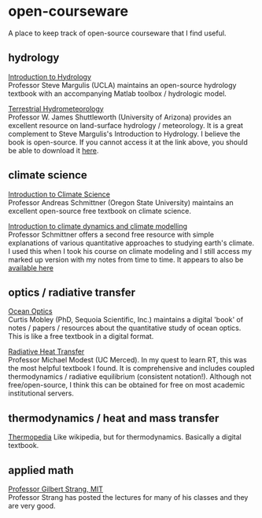 # open-courseware
A place to keep track of open-source courseware that I find useful.

## hydrology
[Introduction to Hydrology](https://margulis-group.github.io/teaching/)  
Professor Steve Margulis (UCLA) maintains an open-source hydrology textbook with an accompanying Matlab toolbox / hydrologic model.

[Terrestrial Hydrometeorology](https://onlinelibrary.wiley.com/doi/book/10.1002/9781119951933)  
Professor W. James Shuttleworth (University of Arizona) provides an excellent resource on land-surface hydrology / meteorology. It is a great complement to Steve Margulis's Introduction to Hydrology. I believe the book is open-source. If you cannot access it at the link above, you should be able to download it [here](http://bcs.wiley.com/he-bcs/Books?action=index&bcsId=6961&itemId=0470659378). 

## climate science
[Introduction to Climate Science](https://open.oregonstate.education/climatechange/)  
Professor Andreas Schmittner (Oregon State University) maintains an excellent open-source free textbook on climate science.

[Introduction to climate dynamics and climate modelling](http://www.climate.be/textbook/)  
Professor Schmittner offers a second free resource with simple explanations of various quantitative approaches to studying earth's climate. I used this when I took his course on climate modeling and I still access my marked up version with my notes from time to time. It appears to also be [available here](https://www.cambridge.org/us/academic/subjects/earth-and-environmental-science/climatology-and-climate-change/climate-system-dynamics-and-modelling?format=PB)  

## optics / radiative transfer
[Ocean Optics](https://www.oceanopticsbook.info)  
Curtis Mobley (PhD, Sequoia Scientific, Inc.) maintains a digital 'book' of notes / papers / resources about the quantitative study of ocean optics. This is like a free textbook in a digital format.  

[Radiative Heat Transfer](https://www.sciencedirect.com/book/9780123869449/radiative-heat-transfer#book-info)  
Professor Michael Modest (UC Merced). In my quest to learn RT, this was the most helpful textbook I found. It is comprehensive and includes coupled thermodynamics / radiative equilibrium (consistent notation!). Although not free/open-source, I think this can be obtained for free on most academic institutional servers.  

## thermodynamics / heat and mass transfer
[Thermopedia](http://www.thermopedia.com/navigation/)
Like wikipedia, but for thermodynamics. Basically a digital textbook.  

## applied math
[Professor Gilbert Strang, MIT](http://www-math.mit.edu/~gs/)  
Professor Strang has posted the lectures for many of his classes and they are very good.

